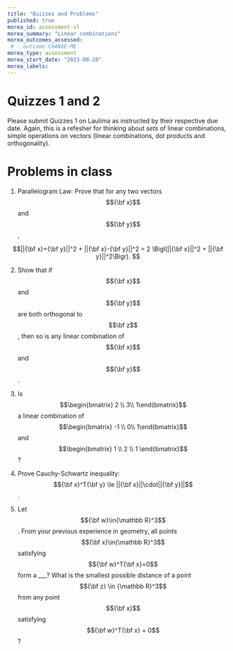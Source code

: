 ```yaml
---
title: "Quizzes and Problems"
published: true
morea_id: assessment-vl
morea_summary: "Linear combinations"
morea_outcomes_assessed:
 # - outcome-CHANGE-ME
morea_type: assessment
morea_start_date: "2023-08-28"
morea_labels:
---
```

# Quizzes 1 and 2

Please submit Quizzes 1 on Laulima as instructed by their respective
due date. Again, this is a refesher for thinking about _sets_ of
linear combinations, simple operations on vectors (linear
combinations, dot products and orthogonality). 

# Problems in class

1. Parallelogram Law: Prove that for any two vectors $${\bf x}$$ and $${\bf y}$$,

$$||{\bf x}+{\bf y}||^2 + ||{\bf x}-{\bf y}||^2 = 2 \Bigl(||{\bf x}||^2 + ||{\bf y}||^2\Bigr). $$

2. Show that if $${\bf x}$$ and $${\bf y}$$ are both orthogonal to
   $$\bf z$$, then so is any linear combination of $${\bf x}$$ and
   $${\bf y}$$.

3. Is $$\begin{bmatrix} 2 \\ 3\\ 1\end{bmatrix}$$ a linear combination of 
$$\begin{bmatrix} -1 \\ 0\\ 1\end{bmatrix}$$ and $$\begin{bmatrix} 1 \\ 2 \\ 1 \end{bmatrix}$$?

4. Prove Cauchy-Schwartz inequality: $${\bf x}^T{\bf y} \le ||{\bf x}||\cdot||{\bf y}||$$.

5. Let $${\bf w}\in{\mathbb R}^3$$. From your previous experience in geometry,
all points $${\bf x}\in{\mathbb R}^3$$ satisfying $${\bf w}^T{\bf x}=0$$ form a ___? What
is the smallest possible distance of a point $${\bf z} \in {\mathbb R}^3$$ from
any point $${\bf x}$$ satisfying $${\bf w}^T{\bf x} = 0$$?






